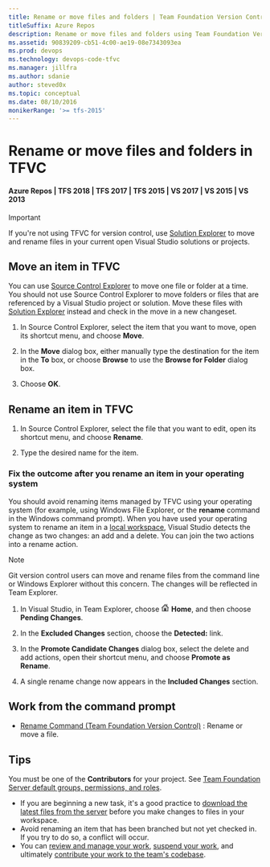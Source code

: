 ```yaml
---
title: Rename or move files and folders | Team Foundation Version Control 
titleSuffix: Azure Repos
description: Rename or move files and folders using Team Foundation Version Control (TFVC) commands
ms.assetid: 90839209-cb51-4c00-ae19-08e7343093ea
ms.prod: devops
ms.technology: devops-code-tfvc
ms.manager: jillfra
ms.author: sdanie
author: steved0x
ms.topic: conceptual
ms.date: 08/10/2016
monikerRange: '>= tfs-2015'
---
```



# Rename or move files and folders in TFVC

#### Azure Repos | TFS 2018 | TFS 2017 | TFS 2015 | VS 2017 | VS 2015 | VS 2013

> [!IMPORTANT]
> If you're not using TFVC for version control, use [Solution Explorer](/visualstudio/ide/solutions-and-projects-in-visual-studio#managing-projects-in-solution-explorer) to
> move and rename files in your current open Visual Studio solutions or projects.

## Move an item in TFVC

You can use [Source Control Explorer](use-source-control-explorer-manage-files-under-version-control.md) to move one file or folder at a time.
You should not use Source Control Explorer to move folders or files that are referenced by a Visual Studio project or solution. 
Move these files with [Solution Explorer](/visualstudio/ide/solutions-and-projects-in-visual-studio#managing-projects-in-solution-explorer) instead and check in the move in a new changeset.

1.  In Source Control Explorer, select the item that you want to move, open its shortcut menu, and choose **Move**.

2.  In the **Move** dialog box, either manually type the destination for the item in the **To** box, or choose **Browse** to use the **Browse for Folder** dialog box.

3.  Choose **OK**.

## Rename an item in TFVC

1.  In Source Control Explorer, select the file that you want to edit, open its shortcut menu, and choose **Rename**.

2.  Type the desired name for the item.

### Fix the outcome after you rename an item in your operating system

You should avoid renaming items managed by TFVC using your operating system (for example, using Windows File Explorer, or the **rename** command in the Windows command prompt). When you have used your operating system to rename an item in a [local workspace](decide-between-using-local-server-workspace.md), Visual Studio detects the change as two changes: an add and a delete. You can join the two actions into a rename action.

> [!NOTE]
> Git version control users can move and rename files from the command line or Windows Explorer without this concern. The changes will be reflected in Team Explorer.

1.  In Visual Studio, in Team Explorer, choose ![Home icon](_img/rename-move-files-folders/IC547418.png) **Home**, and then choose **Pending Changes**.

2.  In the **Excluded Changes** section, choose the **Detected:** link.

3.  In the **Promote Candidate Changes** dialog box, select the delete and add actions, open their shortcut menu, and choose **Promote as Rename**.

4.  A single rename change now appears in the **Included Changes** section.

## Work from the command prompt

-    [Rename Command (Team Foundation Version Control)](rename-command-team-foundation-version-control.md) : Rename or move a file.

## Tips

You must be one of the **Contributors** for your project. See [Team Foundation Server default groups, permissions, and roles](https://msdn.microsoft.com/library/ms253077).

-   If you are beginning a new task, it's a good practice to [download the latest files from the server](download-get-files-from-server.md) before you make changes to files in your workspace.  
-   Avoid renaming an item that has been branched but not yet checked in. If you try to do so, a conflict will occur.  
-   You can [review and manage your work](develop-code-manage-pending-changes.md), [suspend your work](suspend-your-work-manage-your-shelvesets.md), and ultimately [contribute your work to the team's codebase](check-your-work-team-codebase.md).
